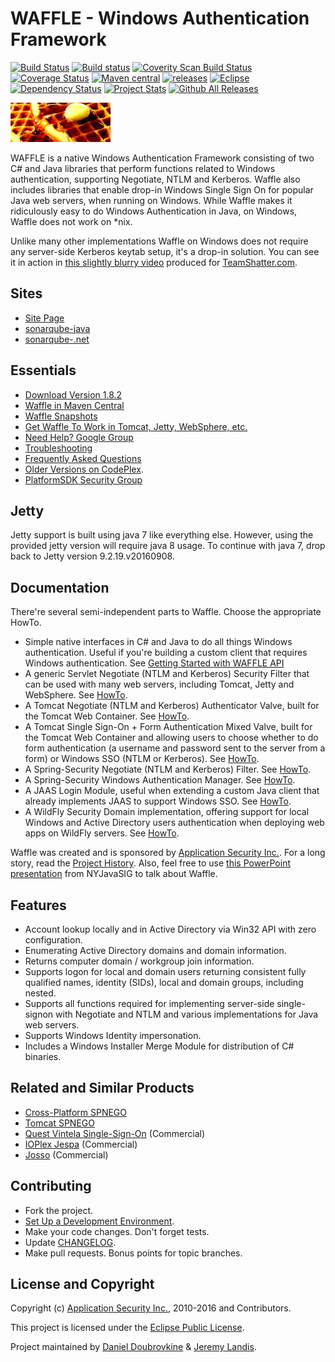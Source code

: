 WAFFLE - Windows Authentication Framework
=========================================

[![Build Status](https://travis-ci.org/Waffle/waffle.svg?branch=master)](https://travis-ci.org/Waffle/waffle)
[![Build status](https://ci.appveyor.com/api/projects/status/8o53n6o359r7s6up?svg=true)](https://ci.appveyor.com/project/hazendaz/waffle)
[![Coverity Scan Build Status](https://scan.coverity.com/projects/2775/badge.svg)](https://scan.coverity.com/projects/2775)
[![Coverage Status](https://coveralls.io/repos/hazendaz/waffle/badge.svg)](https://coveralls.io/r/hazendaz/waffle)
[![Maven central](https://maven-badges.herokuapp.com/maven-central/com.github.dblock.waffle/waffle-jna/badge.svg)](https://maven-badges.herokuapp.com/maven-central/com.github.dblock.waffle/waffle-jna)
[![releases](http://github-release-version.herokuapp.com/github/Waffle/waffle/release.svg?style=flat)](https://github.com/Waffle/waffle/releases/tag/waffle-1.8.2)
[![Eclipse](https://img.shields.io/badge/license-Eclipse-blue.svg)](https://www.eclipse.org/legal/epl-v10.html)
[![Dependency Status](https://www.versioneye.com/user/projects/55ff3de7601dd9001c000132/badge.svg?style=flat)](https://www.versioneye.com/user/projects/55ff3de7601dd9001c000132)
[![Project Stats](https://www.openhub.net/p/waffle/widgets/project_thin_badge.gif)](https://www.openhub.net/p/waffle)
[![Github All Releases](https://img.shields.io/github/downloads/Waffle/waffle/total.svg)]()

![waffle](https://github.com/Waffle/waffle/raw/master/waffle.jpg)

WAFFLE is a native Windows Authentication Framework consisting of two C# and Java libraries that perform functions related to Windows authentication, supporting Negotiate, NTLM and Kerberos. Waffle also includes libraries that enable drop-in Windows Single Sign On for popular Java web servers, when running on Windows. While Waffle makes it ridiculously easy to do Windows Authentication in Java, on Windows, Waffle does not work on *nix.

Unlike many other implementations Waffle on Windows does not require any server-side Kerberos keytab setup, it's a drop-in solution. You can see it in action in [this slightly blurry video](https://www.youtube.com/watch?v=LmTwbOh0hBU) produced for [TeamShatter.com](http://www.teamshatter.com/topics/general/team-shatter-exclusive/securing-java-applications-with-smart-cards-and-single-sign-on/). 

Sites
-----

* [Site Page](https://waffle.github.io/waffle/)
* [sonarqube-java](https://sonarqube.com/overview?id=com.github.dblock.waffle%3Awaffle-parent)
* [sonarqube-.net](https://sonarqube.com/dashboard/index?id=waffle)

Essentials
----------

* [Download Version 1.8.2](https://github.com/Waffle/waffle/releases/download/waffle-1.8.2/Waffle.1.8.2.zip)
* [Waffle in Maven Central](https://search.maven.org/#search%7Cga%7C1%7Cg%3A%22com.github.dblock.waffle%22)
* [Waffle Snapshots](https://oss.sonatype.org/content/repositories/snapshots/com/github/waffle/)
* [Get Waffle To Work in Tomcat, Jetty, WebSphere, etc.](Docs/ServletSingleSignOnSecurityFilter.md)
* [Need Help? Google Group](https://groups.google.com/group/waffle-users)
* [Troubleshooting](Docs/Troubleshooting.md)
* [Frequently Asked Questions](Docs/FAQ.md)
* [Older Versions on CodePlex](https://waffle.codeplex.com/).
* [PlatformSDK Security Group](https://groups.google.com/group/microsoft.public.platformsdk.security)

Jetty
-----
Jetty support is built using java 7 like everything else.  However, using the provided jetty version will require java 8 usage.
To continue with java 7, drop back to Jetty version 9.2.19.v20160908.

Documentation
-------------

There're several semi-independent parts to Waffle. Choose the appropriate HowTo.

* Simple native interfaces in C# and Java to do all things Windows authentication. Useful if you're building a custom client that requires Windows authentication. See [Getting Started with WAFFLE API](https://github.com/Waffle/waffle/blob/master/Docs/GettingStartedWithWaffleAPI.md)
* A generic Servlet Negotiate (NTLM and Kerberos) Security Filter that can be used with many web servers, including Tomcat, Jetty and WebSphere. See [HowTo](https://github.com/Waffle/waffle/blob/master/Docs/ServletSingleSignOnSecurityFilter.md).
* A Tomcat Negotiate (NTLM and Kerberos) Authenticator Valve, built for the Tomcat Web Container. See [HowTo](https://github.com/Waffle/waffle/blob/master/Docs/tomcat/TomcatSingleSignOnValve.md).
* A Tomcat Single Sign-On + Form Authentication Mixed Valve, built for the Tomcat Web Container and allowing users to choose whether to do form authentication (a username and password sent to the server from a form) or Windows SSO (NTLM or Kerberos). See [HowTo](https://github.com/Waffle/waffle/blob/master/Docs/tomcat/TomcatMixedSingleSignOnAndFormAuthenticatorValve.md).
* A Spring-Security Negotiate (NTLM and Kerberos) Filter. See [HowTo](https://github.com/Waffle/waffle/blob/master/Docs/spring/SpringSecuritySingleSignOnFilter.md).
* A Spring-Security Windows Authentication Manager. See [HowTo](https://github.com/Waffle/waffle/blob/master/Docs/spring/SpringSecurityAuthenticationProvider.md).
* A JAAS Login Module, useful when extending a custom Java client that already implements JAAS to support Windows SSO. See [HowTo](https://github.com/Waffle/waffle/blob/master/Docs/tomcat/TomcatWindowsLoginJAASAuthenticator.md).
* A WildFly Security Domain implementation, offering support for local Windows and Active Directory users authentication when deploying web apps on WildFly servers. See [HowTo](https://github.com/Waffle/waffle/blob/master/Docs/wildfly/WildFlySecurityDomain.md).

Waffle was created and is sponsored by [Application Security Inc.](https://www.trustwave.com/Company/AppSecInc-is-now-Trustwave/). For a long story, read the [Project History](https://github.com/Waffle/waffle/blob/master/HISTORY.md). Also, feel free to use [this PowerPoint presentation](http://www.slideshare.net/dblockdotorg/waffle-at-nycjavasig) from NYJavaSIG to talk about Waffle.

Features
--------

* Account lookup locally and in Active Directory via Win32 API with zero configuration.
* Enumerating Active Directory domains and domain information.
* Returns computer domain / workgroup join information.
* Supports logon for local and domain users returning consistent fully qualified names, identity (SIDs), local and domain groups, including nested.
* Supports all functions required for implementing server-side single-signon with Negotiate and NTLM and various implementations for Java web servers.
* Supports Windows Identity impersonation.
* Includes a Windows Installer Merge Module for distribution of C# binaries.

Related and Similar Products
----------------------------

* [Cross-Platform SPNEGO](http://spnego.sourceforge.net/)
* [Tomcat SPNEGO](https://tomcatspnego.codeplex.com/)
* [Quest Vintela Single-Sign-On](http://www.quest.com/single-sign-on-for-java/) (Commercial)
* [IOPlex Jespa](https://www.ioplex.com/) (Commercial)
* [Josso](https://www.josso.org/) (Commercial)

Contributing
------------

* Fork the project.
* [Set Up a Development Environment](Docs/SettingUpDevelopmentEnvironment.md).
* Make your code changes. Don't forget tests.
* Update [CHANGELOG](CHANGELOG.md).
* Make pull requests. Bonus points for topic branches. 

License and Copyright
---------------------

Copyright (c) [Application Security Inc.](https://www.trustwave.com/Company/AppSecInc-is-now-Trustwave/), 2010-2016 and Contributors. 

This project is licensed under the [Eclipse Public License](https://github.com/Waffle/waffle/blob/master/LICENSE).

Project maintained by [Daniel Doubrovkine](https://github.com/dblock) & [Jeremy Landis](https://github.com/hazendaz).
